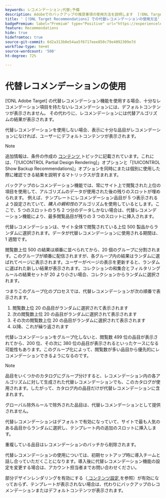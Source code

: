 ```yaml
---
keywords: レコメンデーション;代替;予備
description: Adobeでのバックアップの推奨事項の使用方法を説明します  [!DNL Target Recommendations]。
title: ' [!DNL Target Recommendations] での代替レコメンデーションの使用方法'
badgePremium: label="Premium" type="Positive" url="https://experienceleague.adobe.com/docs/target/using/introduction/intro.html?lang=ja#premium newtab=true" tooltip="Target Premium に含まれる機能を確認してください。"
feature: Recommendations
hide: true
hidefromtoc: true
source-git-commit: 6d2a313b0e54aa5f6717eee850c79e4092309e7d
workflow-type: tm+mt
source-wordcount: '508'
ht-degree: 72%

---
```


# 代替レコメンデーションの使用

[!DNL Adobe Target] の代替レコメンデーション機能を使用する場合、十分なレコメンデーション項目を持たないレコメンデーションには、デフォルトコンテンツが表示されません。 その代わりに、レコメンデーションには代替アルゴリズムの結果が表示されます。

代替レコメンデーションを使用しない場合、表示に十分な品目がレコメンデーションになければ、ユーザーにデフォルトコンテンツが表示されます。

>[!NOTE]
>
>追加情報は、条件の作成の [ コンテンツ ](/help/main/c-recommendations/c-algorithms/create-new-algorithm.md#content) トピックに記載されています。これには、「[!UICONTROL Partial Design Rendering]」オプションと「[!UICONTROL Show Backup Recommendations]」オプションを同時にまたは個別に使用した際に確認できる結果を説明するマトリックスが含まれます。

バックアップのレコメンデーション機能では、常にサイト上で閲覧された上位の項目を使用して、アルゴリズムのデータが使用された後の残りのスロットが埋められます。 例えば、テンプレートにレコメンデーション品目が 5 つ表示されるよう設定されていて、*購入の親和性*&#x200B;のアルゴリズムを使用しているとします。ここで、5 つのスロットのうち 2 つ分のデータしかない場合は、代替レコメンデーション機能により、最多閲覧品目が残りの 3 つのスロットに挿入されます。

代替レコメンデーションは、サイト全体で閲覧されている上位 500 製品からランダムに選択されます。データが代替レコメンデーションに使用される期間は、1 週間です。

閲覧数上位 500 の結果は順番に並べられてから、20 個のグループに分割されます。このグループが順番に配信されますが、各グループ内の結果はランダムに選ばれてページに表示されます。ユーザーがページの表示を更新すると、ランダムに選ばれた新しい結果が表示されます。コレクションの和集合とフィルタリングルールの結果セットが 20 より小さい場合、コレクションからランダムに選択されます。

つまりこのグループ化のプロセスでは、代替レコメンデーションが次の順番で表示されます。

1. 閲覧数上位 20 の品目がランダムに選択されて表示されます
1. 次の閲覧数上位 20 の品目がランダムに選択されて表示されます
1. その次の閲覧数上位 20 の品目がランダムに選択されて表示されます
1. 以降、これが繰り返されます

代替レコメンデーションをグループ化しないと、閲覧数 499 位の品目が表示されてから、200 位、その次に 380 位の品目が表示されるといったケースになる可能性もあります。このグループ化によって、閲覧数が多い品目から優先的にレコメンデーションできるようになるのです。

>[!NOTE]
>
>品目をいくつかのカタログにグループ分けすると、レコメンデーション内の各アルゴリズムに対して生成された代替レコメンデーションでも、このカタログが使用されます。したがって、カタログ内の品目だけが代替レコメンデーションに含まれます。

グローバル除外ルールで除外された品目は、代替レコメンデーションとして提供されません。

代替レコメンデーションはデフォルトで有効になっていて、サイトで最も人気のある品目からランダムに選択し、テンプレート内の追加のスロットに挿入します。

重複している品目はレコメンデーションのバッチから削除されます。

代替レコメンデーションの使用については、初期セットアップ時に導入チームと話し合っていただくことになります。導入後に代替レコメンデーション機能の設定を変更する場合は、アカウント担当者までお問い合わせください。

部分デザインレンダリングを有効にする（[ コンテンツ設定 ](/help/main/c-recommendations/c-algorithms/create-new-algorithm.md#content) を参照）が有効になっておらず、テンプレートが表示されない場合は、代わりにバックアップのレコメンデーションまたはデフォルトコンテンツが表示されます。